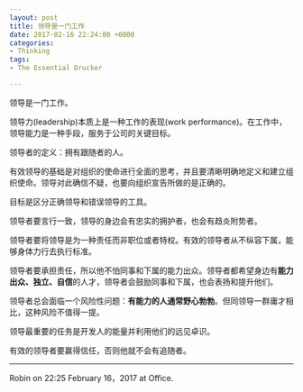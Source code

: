 ```yaml
---
layout: post
title: 领导是一门工作
date: 2017-02-16 22:24:00 +0800
categories:
- Thinking
tags:
- The Essential Drucker

---
```


领导是一门工作。

领导力(leadership)本质上是一种工作的表现(work performance)。在工作中，领导能力是一种手段，服务于公司的关键目标。

领导者的定义：拥有跟随者的人。

有效领导的基础是对组织的使命进行全面的思考，并且要清晰明确地定义和建立组织使命。领导对此确信不疑，也要向组织宣告所做的是正确的。

目标是区分正确领导和错误领导的工具。

领导者要言行一致，领导的身边会有忠实的拥护者，也会有趋炎附势者。

领导者要将领导是为一种责任而非职位或者特权。有效的领导者从不纵容下属，能够身体力行去执行标准。

领导者要承担责任，所以他不怕同事和下属的能力出众。领导者都希望身边有**能力出众、独立、自信**的人才，领导者会鼓励同事和下属，也会表扬和提升他们。

领导者总会面临一个风险性问题：**有能力的人通常野心勃勃**。但同领导一群庸才相比，这种风险不值得一提。

领导最重要的任务是开发人的能量并利用他们的远见卓识。

有效的领导者要赢得信任，否则他就不会有追随者。

----

Robin on 22:25 February 16，2017 at Office.